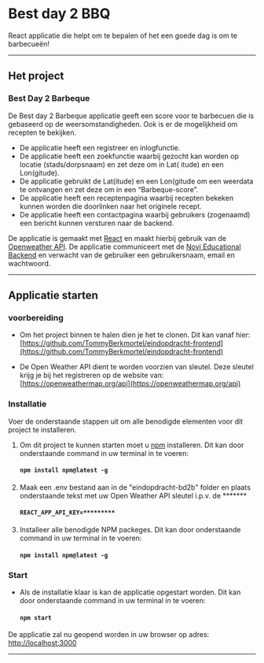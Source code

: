 # Best day 2 BBQ

React applicatie die helpt om te bepalen of het een goede dag is om te barbecueën!
___

## Het project

### Best Day 2 Barbeque

De Best day 2 Barbeque applicatie geeft een score voor te barbecuen die is gebaseerd op de weersomstandigheden. Ook is
er de mogelijkheid om recepten te bekijken.

- De applicatie heeft een registreer en inlogfunctie.
- De applicatie heeft een zoekfunctie waarbij gezocht kan worden op locatie (stads/dorpsnaam) en zet deze om in Lat(
  itude) en een Lon(gitude).
- De applicatie gebruikt de Lat(itude) en een Lon(gitude om een weerdata te ontvangen en zet deze om in een
  “Barbeque-score”.
- De applicatie heeft een receptenpagina waarbij recepten bekeken kunnen worden die doorlinken naar het originele
  recept.
- De applicatie heeft een contactpagina waarbij gebruikers (zogenaamd) een bericht kunnen versturen naar de backend.

De applicatie is gemaakt met [React](https://reactjs.org/) en maakt hierbij gebruik van
de [Openweather API](https://openweathermap.org/api). De applicatie communiceert met
de [Novi Educational Backend](https://github.com/hogeschoolnovi/novi-educational-backend-documentation) en verwacht van
de gebruiker een gebruikersnaam, email en wachtwoord.

---

## Applicatie starten

### voorbereiding

- Om het project binnen te halen dien je het te clonen. Dit kan vanaf hier:
  [https://github.com/TommyBerkmortel/eindopdracht-frontend](https://github.com/TommyBerkmortel/eindopdracht-frontend)


- De Open Weather API dient te worden voorzien van sleutel. Deze sleutel krijg je bij het registreren op de website van:
  [https://openweathermap.org/api](https://openweathermap.org/api)

### Installatie

Voer de onderstaande stappen uit om alle benodigde elementen voor dit project te installeren.

1. Om dit project te kunnen starten moet u [npm](https://www.npmjs.com/) installeren. Dit kan door onderstaande command in
   uw terminal in te voeren:

   #### `npm install npm@latest -g`

2. Maak een .env bestand aan in de "eindopdracht-bd2b" folder en plaats onderstaande tekst met uw Open Weather API sleutel i.p.v. de *******
   
   #### `REACT_APP_API_KEY=*********`

4. Installeer alle benodigde NPM packeges. Dit kan door onderstaande command in
   uw terminal in te voeren: 

   #### `npm install npm@latest -g`


### Start

- Als de installatie klaar is kan de applicatie opgestart worden. Dit kan door onderstaande command in
  uw terminal in te voeren:

  #### `npm start`

De applicatie zal nu geopend worden in uw browser op adres: [http://localhost:3000](http://localhost:3000)

___
